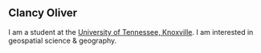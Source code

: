 ## Clancy Oliver
I am a student at the [University of Tennessee, Knoxville](https://utk.edu/). I am interested in geospatial science & geography.
